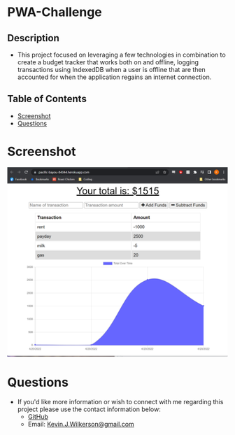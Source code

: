 # PWA-Challenge

## Description

- This project focused on leveraging a few technologies in combination to create a budget tracker that works both on and offline, logging transactions using IndexedDB when a user is offline that are then accounted for when the application regains an internet connection.

## Table of Contents

- [Screenshot](#screenshot)
- [Questions](#questions)

# Screenshot

<img src="public\images\screenshot.png" alt="Screenshot of the budget tracker">

# Questions

- If you'd like more information or wish to connect with me regarding this project please use the contact information below:
  - [GitHub](https://github.com/KevinJWilkerson)
  - Email: Kevin.J.Wilkerson@gmail.com
